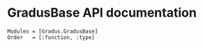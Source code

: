 # GradusBase API documentation

```@autodocs
Modules = [Gradus.GradusBase]
Order   = [:function, :type]
```